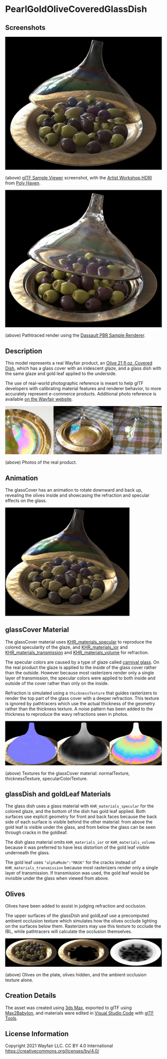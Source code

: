 # PearlGoldOliveCoveredGlassDish 

## Screenshots

![screenshot Babylon.js](screenshot/screenshot_Large.jpg)

(above) [glTF Sample Viewer](https://github.khronos.org/glTF-Sample-Viewer-Release/) screenshot, with the [Artist Workshop HDRI](https://polyhaven.com/a/artist_workshop) from [Poly Haven](https://polyhaven.com/).

![screenshot](screenshot/DassaultPBRSampleRenderer.jpg)

(above) Pathtraced render using the [Dassault PBR Sample Renderer](https://dassaultsystemes-technology.github.io/dspbr-pt/).

## Description

This model represents a real Wayfair product, an [Olive 21 fl oz. Covered Dish](https://www.wayfair.com/kitchen-tabletop/pdp/bloomsbury-market-olive-21-fl-oz-covered-dish-w001802862.html?piid=1661795386), which has a glass cover with an iridescent glaze, and a glass dish with the same glaze and gold leaf applied to the underside. 

The use of real-world photographic reference is meant to help glTF developers with calibrating material features and renderer behavior, to more accurately represent e-commerce products. Additional photo reference is available [on the Wayfair website](https://www.wayfair.com/kitchen-tabletop/pdp/bloomsbury-market-olive-21-fl-oz-covered-dish-w001802862.html?piid=1661795386).

![screenshot Babylon.js](screenshot/ReferencePhotos.jpg)

(above) Photos of the real product.

## Animation

The glassCover has an animation to rotate downward and back up, revealing the olives inside and showcasing the refraction and specular effects on the glass.

![screenshot](screenshot/glassCover_animation.gif)

## glassCover Material

The glassCover material uses [KHR_materials_specular](https://github.com/KhronosGroup/glTF/tree/master/extensions/2.0/Khronos/KHR_materials_specular) to reproduce the colored specularity of the glaze, and [KHR_materials_ior](https://github.com/KhronosGroup/glTF/tree/master/extensions/2.0/Khronos/KHR_materials_ior) and [KHR_materials_transmission](https://github.com/KhronosGroup/glTF/tree/master/extensions/2.0/Khronos/KHR_materials_transmission) and [KHR_materials_volume](https://github.com/KhronosGroup/glTF/tree/master/extensions/2.0/Khronos/KHR_materials_volume) for refraction. 

The specular colors are caused by a type of glaze called [carnival glass](http://www.ddoty.com/newcomers.html). On the real product the glaze is applied to the inside of the glass cover rather than the outside. However because most rasterizers render only a single layer of transmission, the specular colors were applied to both inside and outside of the cover rather than only on the inside.

Refraction is simulated using a `thicknessTexture` that guides rasterizers to render the top part of the glass cover with a deeper refraction. This texture is ignored by pathtracers which use the actual thickness of the geometry rather than the thickness texture. A noise pattern has been added to the thickness to reproduce the wavy refractions seen in photos.

![screenshot](screenshot/glassCover_textures.jpg)

(above) Textures for the glassCover material: normalTexture, thicknessTexture, specularColorTexture.

## glassDish and goldLeaf Materials

The glass dish uses a glass material with `KHR_materials_specular` for the colored glaze, and the bottom of the dish has gold leaf applied. Both surfaces use explicit geometry for front and back faces because the back side of each surface is visible behind the other material: from above the gold leaf is visible under the glass, and from below the glass can be seen through cracks in the goldleaf.

The dish glass material omits `KHR_materials_ior` or `KHR_materials_volume` because it was preferred to have less distortion of the gold leaf visible underneath the glass. 

The gold leaf uses `"alphaMode":"MASK"` for the cracks instead of `KHR_materials_transmission` because most rasterizers render only a single layer of transmission. If transmission was used, the gold leaf would be invisible under the glass when viewed from above. 

## Olives

Olives have been added to assist in judging refraction and occlusion. 

The upper surfaces of the glassDish and goldLeaf use a precomputed ambient occlusion texture which simulates how the olives occlude lighting on the surfaces below them. Rasterizers may use this texture to occlude the IBL, while pathtracers will calculate the occlusion themselves.

![screenshot](screenshot/glassDish_occlusion.jpg)

(above) Olives on the plate, olives hidden, and the ambient occlusion texture alone.

## Creation Details

The asset was created using [3ds Max](https://www.autodesk.com/products/3ds-max), exported to glTF using [Max2Babylon](https://github.com/BabylonJS/Exporters#babylonjs-exporters), and materials were edited in [Visual Studio Code](https://code.visualstudio.com/) with [glTF Tools](https://github.com/AnalyticalGraphicsInc/gltf-vscode#gltf-tools-extension-for-visual-studio-code).


## License Information

Copyright 2021 Wayfair LLC. CC BY 4.0 International https://creativecommons.org/licenses/by/4.0/
